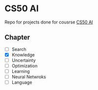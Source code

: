 # CS50 AI
Repo for projects done for cousrse [CS50 AI](https://cs50.harvard.edu/ai/2024/)

## Chapter
- [ ] Search
- [x] Knowledge
- [ ] Uncertainty
- [ ] Optimization
- [ ] Learning
- [ ] Neural Netwroks
- [ ] Language
